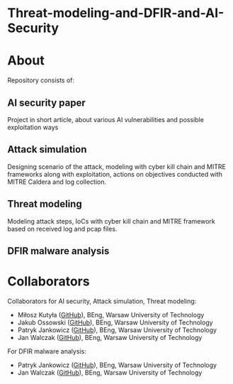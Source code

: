 # Threat-modeling-and-DFIR-and-AI-Security

# About
Repository consists of:
##  AI security paper
Project in short article, about various AI vulnerabilities and possible exploitation ways
## Attack simulation
Designing scenario of the attack, modeling with cyber kill chain and MITRE frameworks along with exploitation, actions on objectives conducted with MITRE Caldera and log collection.
## Threat modeling
Modeling attack steps, IoCs with cyber kill chain and MITRE framework based on received log and pcap files.  
## DFIR malware analysis


# Collaborators

Collaborators for AI security, Attack simulation, Threat modeling:

* Miłosz Kutyła ([GitHub](https://github.com/mkutyla)), BEng, Warsaw University of Technology
* Jakub Ossowski ([GitHub](https://github.com/bilevcik)), BEng, Warsaw University of Technology
* Patryk Jankowicz ([GitHub](https://github.com/PatrykSJ)), BEng, Warsaw University of Technology
* Jan Walczak ([GitHub](https://github.com/JanWalczak)), BEng, Warsaw University of Technology

For DFIR malware analysis:
* Patryk Jankowicz ([GitHub](https://github.com/PatrykSJ)), BEng, Warsaw University of Technology
* Jan Walczak ([GitHub](https://github.com/JanWalczak)), BEng, Warsaw University of Technology
